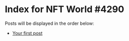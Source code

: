 # Index for NFT World #4290
Posts will be displayed in the order below:

- [Your first post](./001-first.md)

